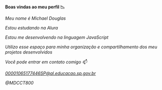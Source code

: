 **Boas vindas ao meu perfil 📉**

*Meu nome é Michael Douglas*

*Estou estudando na Alura*

*Estou me desenvolvendo na linguagem JavaScript*

*Utilizo esse espaço para minha organização e compartilhamento dos meu projetos desenvolvidos*

*Você pode entrar em contato comigo 📫*

*00001065177446SP@al.educacao.sp.gov.br*

*@MDCCT800*
